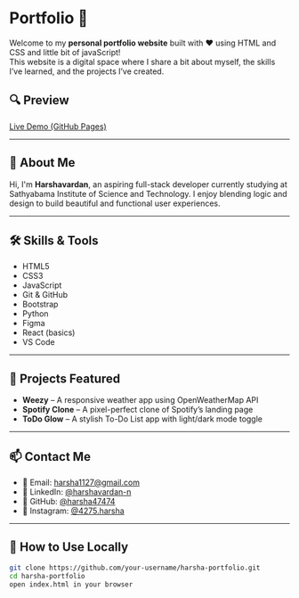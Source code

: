 # Portfolio 🚀

Welcome to my **personal portfolio website** built with ❤️ using HTML and CSS and little bit of javaScript!  
This website is a digital space where I share a bit about myself, the skills I’ve learned, and the projects I’ve created.

## 🔍 Preview

[Live Demo (GitHub Pages)]() 

---

## 🧠 About Me

Hi, I'm **Harshavardan**, an aspiring full-stack developer currently studying at Sathyabama Institute of Science and Technology. I enjoy blending logic and design to build beautiful and functional user experiences.

---

## 🛠 Skills & Tools

- HTML5
- CSS3
- JavaScript
- Git & GitHub
- Bootstrap
- Python
- Figma
- React (basics)
- VS Code

---

## 💼 Projects Featured

- **Weezy** – A responsive weather app using OpenWeatherMap API
- **Spotify Clone** – A pixel-perfect clone of Spotify’s landing page
- **ToDo Glow** – A stylish To-Do List app with light/dark mode toggle

---

## 📫 Contact Me

- 📧 Email: harsha1127@gmail.com  
- 💼 LinkedIn: [@harshavardan-n](https://www.linkedin.com/in/harshavardan-n-b86754327/)  
- 🐙 GitHub: [@harsha47474](https://github.com/harsha47474)  
- 📸 Instagram: [@4275.harsha](https://www.instagram.com/4275.harsha/)

---

## 🚀 How to Use Locally

```bash
git clone https://github.com/your-username/harsha-portfolio.git
cd harsha-portfolio
open index.html in your browser
